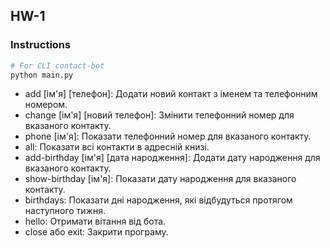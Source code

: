 ## HW-1

### Instructions

```bash
# For CLI contact-bot
python main.py
```

 - add [ім'я] [телефон]: Додати новий контакт з іменем та телефонним номером.
 - change [ім'я] [новий телефон]: Змінити телефонний номер для вказаного контакту.
 - phone [ім'я]: Показати телефонний номер для вказаного контакту.
 - all: Показати всі контакти в адресній книзі.
 - add-birthday [ім'я] [дата народження]: Додати дату народження для вказаного контакту.
 - show-birthday [ім'я]: Показати дату народження для вказаного контакту.
 - birthdays: Показати дні народження, які відбудуться протягом наступного тижня.
 - hello: Отримати вітання від бота.
 - close або exit: Закрити програму.